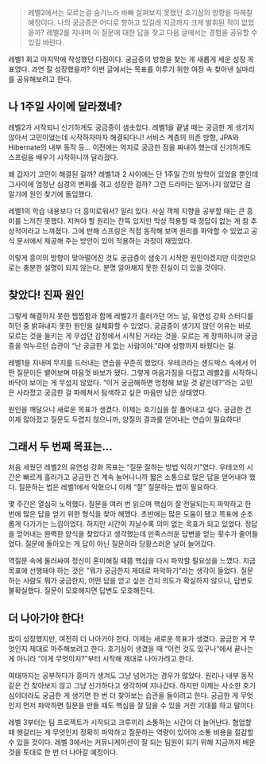 > 레벨2에서는 모르는걸 숨기느라 바빠 살펴보지 못했던 호기심의 방향을 파헤칠 예정이다. 나의 궁금증은 어디로 향하고 있길래 지금까지 크게 발휘된 적이 없었을까? 레벨2를 지내며 이 질문에 대한 답을 찾고 다음 글에서는 경험을 공유할 수 있길 바란다.

레벨1 회고 마지막에 작성했던 다짐이다. 궁금증의 방향을 찾는 게 새롭게 세운 성장 목표였다. 과연 잘 성장했을까? 이번 글에서는 목표를 이루기 위한 여정 속 찾아낸 실마리를 공유해보려고 한다.

## 나 1주일 사이에 달라졌네?

레벨2가 시작되니 신기하게도 궁금증이 샘솟았다. 레벨1을 끝낼 때는 궁금한 게 생기지 않아서 고민이었는데 시작하자마자 해결되다니! 서비스 계층의 의존 방향, JPA와 Hibernate의 내부 동작 등… 이전에는 억지로 궁금한 점을 짜내야 했는데 신기하게도 스프링을 배우기 시작하니까 달라졌다.

왜 갑자기 고민이 해결된 걸까? 레벨1과 2 사이에는 단 1주일 간의 방학이 있었을 뿐인데 그사이에 엄청난 심경의 변화를 겪고 성장한 걸까? 그런 드라마는 일어나지 않았단 걸 알기에 원인 찾기에 돌입했다.

레벨1의 학습 내용보다 더 흥미로워서? 일리 있다. 사실 객체 지향을 공부할 때는 큰 흥미를 느끼진 못했다. 지켜야 할 원리는 잔뜩 있지만 막상 적용할 때 정답이 없는 게 참 추상적이라고 느껴졌다. 그에 반해 스프링은 직접 동작해 보며 원리를 파악할 수 있었고 공식 문서에서 제공해 주는 방안이 있어 적용하는 과정이 재밌었다.

이렇게 흥미의 방향이 맞아떨어진 것도 궁금증이 샘솟기 시작한 원인이겠지만 이것만으로는 충분한 설명이 되지 않는다. 분명 알아채지 못한 진실이 더 있을 것이다.

## 찾았다! 진짜 원인

그렇게 해결하지 못한 찝찝함과 함께 레벨2가 흘러가던 어느 날, 유연성 강화 스터디를 하던 중 밝혀내지 못한 원인을 실체화할 수 있었다. 궁금증이 생기지 않던 이유는 바로 모르는 것을 들키는 게 무섭던 감정에서 시작된 거라는 것을. 모르는 게 창피하니까 궁금증을 억누르던 습관이 “난 궁금한 게 없는 사람이야.”라며 성향까지 바꿨다는 걸.

레벨1을 지내며 무지를 드러내는 연습을 꾸준히 했었다. 우테코라는 샌드박스 속에서 어떤 질문이든 뱉어보며 마음껏 바보가 됐다. 그렇게 마음가짐을 다잡고 레벨2를 시작하니 바닥이 보이는 게 무섭지 않았다. “이거 궁금해하면 멍청해 보일 것 같은데?”라는 고민은 사라졌고 궁금한 걸 파헤쳐서 탐색하고 싶은 마음만 남은 상태였다.

원인을 깨달으니 새로운 목표가 생겼다. 이제는 호기심을 잘 풀어내고 싶다. 궁금한 건 이제 많아졌고 질문도 두렵지 않으니까, 양질의 결과를 얻어내는 연습이 필요하다!

## 그래서 두 번째 목표는…

처음 세웠던 레벨2의 유연성 강화 목표는 “질문 잘하는 방법 익히기”였다. 우테코의 시간은 빠르게 흘러가고 궁금한 건 계속 늘어나니까 짧은 소통으로 많은 답을 얻어내야 했다. 질문하는 법은 레벨1에서 익혔으니 이제 “잘” 질문하는 법이 필요하다.

몇 주간은 열심히 노력했다. 질문을 여러 번 읽으며 핵심이 잘 전달되는지 파악하고 한 번에 많은 답을 얻기 위한 형식을 찾아 헤맸다. 초반에는 많은 도움이 됐고 목표에 순조롭게 다가가는 느낌이었다. 하지만 시간이 지날수록 의미 없는 목표가 되고 있었다. 정답을 얻어내는 완벽한 양식을 찾았다고 생각했는데 만족스러운 답변을 얻는 횟수가 줄어들었다. 질문에 돌아오는 게 답이 아닌 질문이라 당황스러운 날이 늘어갔다.

역질문 속에 둘러싸여 정신이 혼미해질 때쯤 핵심을 다시 파악할 필요성을 느꼈다. 지금 목표에 선행돼야 하는 것은
”뭐가 궁금한지 제대로 파악하기”라는 생각이 들었다. 질문하는 사람도 뭐가 궁금한지, 어떤 답을 얻고 싶은 건지 의도가 확실하지 않으니, 답변도 불확실했다. 질문이 모호해지면 답변도 모호해진다.

## 더 나아가야 한다!

많이 성장했지만, 여전히 더 나아가야 한다. 이제는 새로운 목표가 생겼다. 궁금한 게 무엇인지 제대로 마주해보려고 한다. 호기심이 생겼을 때 “이런 것도 있구나”에서 끝나는 게 아니라 “이게 무엇이지?”부터 시작해 제대로 나아가려고 한다.

여태까지는 공부하다가 흥미가 생겨도 그냥 넘어가는 경우가 많았다. 원리나 내부 동작 같은 건 찾아보지 않고 그냥 신기하다고 생각하며 지나갔다. 하지만 이제는 사소한 호기심이더라도 궁금한 게 생기면 한 번 더 찾아보는 습관을 들이려고 한다. 궁금한 게 무엇인지 먼저 파악하면 질문을 만들 때도 핵심을 잘 담을 수 있을 거란 기대를 하고 말이다.

레벨 3부터는 팀 프로젝트가 시작되고 크루끼리 소통하는 시간이 더 늘어난다. 협업할 때 헷갈리는 게 무엇인지 정확히 파악하고 질문하는 역량이 있어야 소통 비용을 절감할 수 있을 것이다. 레벨 3에서는 커뮤니케이션이 잘 되는 팀원이 되기 위해 지금까지 배운 것을 토대로 한 번 더 나아갈 예정이다.

